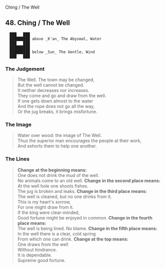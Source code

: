 Ching / The Well
## 48. Ching / The Well
      ███   ███
      █████████ above _K'an_ The Abysmal, Water  
      ███   ███
      █████████
      █████████ below _Sun_ The Gentle, Wind  
      ███   ███
### The Judgement
> The Well. The town may be changed,  
 But the well cannot be changed.  
 It neither decreases nor increases.  
 They come and go and draw from the well.  
 If one gets down almost to the water  
 And the rope does not go all the way,  
 Or the jug breaks, it brings misfortune.
### The Image
> Water over wood: the image of The Well.  
 Thus the superior man encourages the people at their work,  
 And exhorts them to help one another.
### The Lines

 > **Change at the beginning means:**  
 One does not drink the mud of the well.  
 No animals come to an old well.
 > **Change in the second place means:**  
 At the well hole one shoots fishes.  
 The jug is broken and leaks.
 > **Change in the third place means:**  
 The well is cleaned, but no one drinks from it.  
 This is my heart's sorrow,  
 For one might draw from it.  
 If the king were clear-minded,  
 Good fortune might be enjoyed in common.
 > **Change in the fourth place means:**  
 The well is being lined. No blame.
 > **Change in the fifth place means:**  
 In the well there is a clear, cold spring  
 From which one can drink.
 > **Change at the top means:**  
 One draws from the well  
 Without hindrance.  
 It is dependable.  
 Supreme good fortune.



